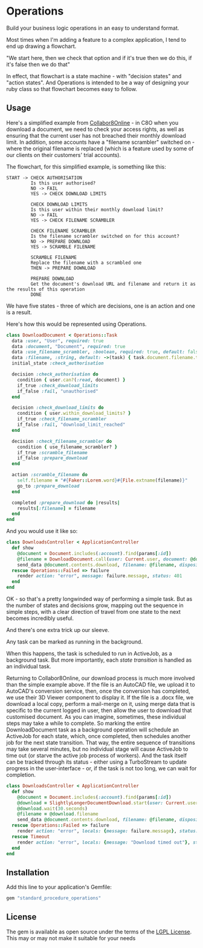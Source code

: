 # Operations
Build your business logic operations in an easy to understand format.  

Most times when I'm adding a feature to a complex application, I tend to end up drawing a flowchart.  

"We start here, then we check that option and if it's true then we do this, if it's false then we do that"

In effect, that flowchart is a state machine - with "decision states" and "action states".  And Operations is intended to be a way of designing your ruby class so that flowchart becomes easy to follow.  

## Usage

Here's a simplified example from [Collabor8Online](https://www.collabor8online.co.uk) - in C8O when you download a document, we need to check your access rights, as well as ensuring that the current user has not breached their monthly download limit.  In addition, some accounts have a "filename scrambler" switched on - where the original filename is replaced (which is a feature used by some of our clients on their customers' trial accounts).  

The flowchart, for this simplified example, is something like this: 

```
START -> CHECK AUTHORISATION
         Is this user authorised?
         NO -> FAIL
         YES -> CHECK DOWNLOAD LIMITS

         CHECK DOWNLOAD LIMITS
         Is this user within their monthly download limit?
         NO -> FAIL
         YES -> CHECK FILENAME SCRAMBLER

         CHECK FILENAME SCRAMBLER
         Is the filename scrambler switched on for this account?
         NO -> PREPARE DOWNLOAD
         YES -> SCRAMBLE FILENAME

         SCRAMBLE FILENAME
         Replace the filename with a scrambled one
         THEN -> PREPARE DOWNLOAD

         PREPARE DOWNLOAD
         Get the document's download URL and filename and return it as the results of this operation
         DONE
```

We have five states - three of which are decisions, one is an action and one is a result.  

Here's how this would be represented using Operations.  

```ruby
class DownloadDocument < Operations::Task
  data :user, "User", required: true
  data :document, "Document", required: true
  data :use_filename_scrambler, :boolean, required: true, default: false
  data :filename, :string, default: ->(task) { task.document.filename.to_s }
  initial_state :check_authorisation

  decision :check_authorisation do 
    condition { user.can?(:read, document) }
    if_true :check_download_limits 
    if_false :fail, "unauthorised"
  end

  decision :check_download_limits do 
    condition { user.within_download_limits? }
    if_true :check_filename_scrambler 
    if_false :fail, "download_limit_reached"
  end 

  decision :check_filename_scrambler do 
    condition { use_filename_scrambler? }
    if_true :scramble_filename 
    if_false :prepare_download 
  end 

  action :scramble_filename do 
    self.filename = "#{Faker::Lorem.word}#{File.extname(filename)}"
    go_to :prepare_download
  end

  completed :prepare_download do |results|
    results[:filename] = filename
  end
end
```

And you would use it like so:
```ruby
class DownloadsController < ApplicationController 
  def show 
    @document = Document.includes(:account).find(params[:id])
    @filename = DownloadDocument.call(user: Current.user, document: @document, use_filename_scrambler: true)[:filename]
    send_data @document.contents.download, filename: @filename, disposition: "attachment"
  rescue Operations::Failed => failure 
    render action: "error", message: failure.message, status: 401
  end
end
```

OK - so that's a pretty longwinded way of performing a simple task.  But as the number of states and decisions grow, mapping out the sequence in simple steps, with a clear direction of travel from one state to the next becomes incredibly useful.  

And there's one extra trick up our sleeve. 

Any task can be marked as running in the background.  

When this happens, the task is scheduled to run in ActiveJob, as a background task.  But more importantly, each _state transition_ is handled as an individual task.  

Returning to Collabor8Online, our download process is much more involved than the simple example above.  If the file is an AutoCAD file, we upload it to AutoCAD's conversion service, then, once the conversion has completed, we use their 3D Viewer component to display it.  If the file is a .docx file, we download a local copy, perform a mail-merge on it, using merge data that is specific to the current logged in user, then allow the user to download that customised document.  As you can imagine, sometimes, these individual steps may take a while to complete.  So marking the entire DownloadDocument task as a background operation will schedule an ActiveJob for each state, which, once completed, then schedules another job for the next state transition.  That way, the entire sequence of transitions may take several minutes, but no individual stage will cause ActiveJob to time out (or starve the active job process of workers).  And the task itself can be tracked through its status - either using a TurboStream to update progress in the user-interface - or, if the task is not too long, we can wait for completion.  

```ruby
class DownloadsController < ApplicationController 
  def show 
    @document = Document.includes(:account).find(params[:id])
    @download = SlightlyLongerDocumentDownload.start(user: Current.user, document: @document, use_filename_scrambler: true)
    @download.wait(30.seconds)
    @filename = @download.filename
    send_data @document.contents.download, filename: @filename, disposition: "attachment"
  rescue Operations::Failed => failure 
    render action: "error", locals: {message: failure.message}, status: 401
  rescue Timeout 
    render action: "error", locals: {message: "Download timed out"}, status: 403
  end
end
```


## Installation
Add this line to your application's Gemfile:

```ruby
gem "standard_procedure_operations"
```
## License
The gem is available as open source under the terms of the [LGPL License](/LICENSE).  This may or may not make it suitable for your needs
